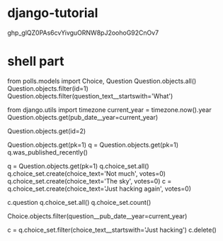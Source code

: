 # django-tutorial

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

# shell part

from polls.models import Choice, Question
Question.objects.all()
Question.objects.filter(id=1)
Question.objects.filter(question_text__startswith='What')

from django.utils import timezone
current_year = timezone.now().year
Question.objects.get(pub_date__year=current_year)

Question.objects.get(id=2)

Question.objects.get(pk=1)
q = Question.objects.get(pk=1)
q.was_published_recently()

q = Question.objects.get(pk=1)
q.choice_set.all()
q.choice_set.create(choice_text='Not much', votes=0)
q.choice_set.create(choice_text='The sky', votes=0)
c = q.choice_set.create(choice_text='Just hacking again', votes=0)

c.question
q.choice_set.all()
q.choice_set.count()

Choice.objects.filter(question__pub_date__year=current_year)

c = q.choice_set.filter(choice_text__startswith='Just hacking')
c.delete()


